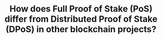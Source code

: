 ---
title: How does Full Proof of Stake (PoS) differ from Distributed Proof of Stake (DPoS) in other blockchain projects?
weight: 4.0
attribution:
  name:
  link:
---